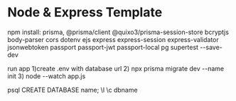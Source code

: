 # Node & Express Template
npm install: prisma, @prisma/client @quixo3/prisma-session-store bcryptjs body-parser cors dotenv
ejs express express-session express-validator jsonwebtoken passport passport-jwt passport-local pg
supertest --save-dev

run app
1)create .env with database url
2) npx prisma migrate dev --name init
3) node --watch app.js

psql
CREATE DATABASE name;
\l
\c dbname

